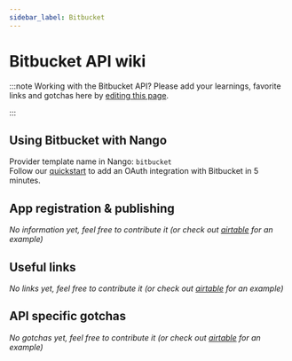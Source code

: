 ```yaml
---
sidebar_label: Bitbucket
---
```


# Bitbucket API wiki

:::note Working with the Bitbucket API?
Please add your learnings, favorite links and gotchas here by [editing this page](https://github.com/nangohq/nango/tree/master/docs/docs/providers/bitbucket.md).

:::

## Using Bitbucket with Nango

Provider template name in Nango: `bitbucket`  
Follow our [quickstart](../quickstart.md) to add an OAuth integration with Bitbucket in 5 minutes.

## App registration & publishing

_No information yet, feel free to contribute it (or check out [airtable](airtable.md) for an example)_

## Useful links

_No links yet, feel free to contribute it (or check out [airtable](airtable.md) for an example)_

## API specific gotchas

_No gotchas yet, feel free to contribute it (or check out [airtable](airtable.md) for an example)_
